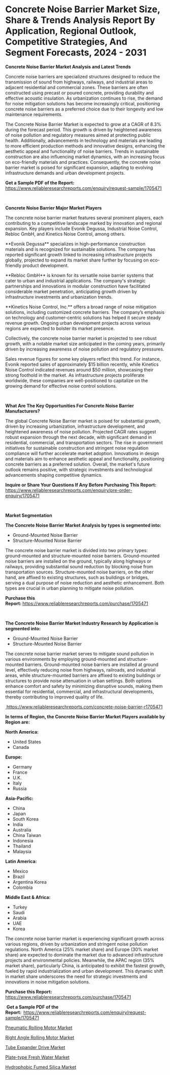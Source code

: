 <p><h1>Concrete Noise Barrier Market Size, Share & Trends Analysis Report By Application, Regional Outlook, Competitive Strategies, And Segment Forecasts, 2024 - 2031</h1></p><p><strong>Concrete Noise Barrier Market Analysis and Latest Trends</strong></p>
<p><p>Concrete noise barriers are specialized structures designed to reduce the transmission of sound from highways, railways, and industrial areas to adjacent residential and commercial zones. These barriers are often constructed using precast or poured concrete, providing durability and effective acoustic insulation. As urbanization continues to rise, the demand for noise mitigation solutions has become increasingly critical, positioning concrete noise barriers as a preferred choice due to their longevity and low maintenance requirements.</p><p>The Concrete Noise Barrier Market is expected to grow at a CAGR of 8.3% during the forecast period. This growth is driven by heightened awareness of noise pollution and regulatory measures aimed at protecting public health. Additionally, advancements in technology and materials are leading to more efficient production methods and innovative designs, enhancing the aesthetic appeal and functionality of noise barriers. Trends in sustainable construction are also influencing market dynamics, with an increasing focus on eco-friendly materials and practices. Consequently, the concrete noise barrier market is poised for significant expansion, adapting to evolving infrastructure demands and urban development projects.</p></p>
<p><strong>Get a Sample PDF of the Report:&nbsp;</strong> <a href="https://www.reliableresearchreports.com/enquiry/request-sample/1705471?utm_campaign=1595&utm_medium=2&utm_source=Github&utm_content=ia&utm_term=21102024&utm_id=concrete-noise-barrier">https://www.reliableresearchreports.com/enquiry/request-sample/1705471</a></p>
<p>&nbsp;</p>
<p><strong>Concrete Noise Barrier Major Market Players</strong></p>
<p><p>The concrete noise barrier market features several prominent players, each contributing to a competitive landscape marked by innovation and regional expansion. Key players include Evonik Degussa, Industrial Noise Control, Rebloc GmbH, and Kinetics Noise Control, among others.</p><p>**Evonik Degussa** specializes in high-performance construction materials and is recognized for sustainable solutions. The company has reported significant growth linked to increasing infrastructure projects globally, projected to expand its market share further by focusing on eco-friendly product development.</p><p>**Rebloc GmbH** is known for its versatile noise barrier systems that cater to urban and industrial applications. The company's strategic partnerships and innovations in modular construction have facilitated considerable market penetration, anticipating growth driven by infrastructure investments and urbanization trends.</p><p>**Kinetics Noise Control, Inc.** offers a broad range of noise mitigation solutions, including customized concrete barriers. The company’s emphasis on technology and customer-centric solutions has helped it secure steady revenue growth. Ongoing urban development projects across various regions are expected to bolster its market presence.</p><p>Collectively, the concrete noise barrier market is projected to see robust growth, with a notable market size anticipated in the coming years, primarily driven by increasing awareness of noise pollution and regulatory pressures.</p><p>Sales revenue figures for some key players reflect this trend. For instance, Evonik reported sales of approximately $15 billion recently, while Kinetics Noise Control indicated revenues around $50 million, showcasing their strong foothold in the market. As infrastructure projects proliferate worldwide, these companies are well-positioned to capitalize on the growing demand for effective noise control solutions.</p></p>
<p>&nbsp;</p>
<p><strong>What Are The Key Opportunities For Concrete Noise Barrier Manufacturers?</strong></p>
<p><p>The global Concrete Noise Barrier market is poised for substantial growth, driven by increasing urbanization, infrastructure development, and heightened awareness of noise pollution. Projected CAGR rates suggest robust expansion through the next decade, with significant demand in residential, commercial, and transportation sectors. The rise in government initiatives for sustainable construction and stringent noise regulation compliance will further accelerate market adoption. Innovations in design and materials aim to enhance aesthetic appeal and functionality, positioning concrete barriers as a preferred solution.  Overall, the market's future outlook remains positive, with strategic investments and technological advancements shaping competitive dynamics.</p></p>
<p><strong>Inquire or Share Your Questions If Any Before Purchasing This Report:</strong> <a href="https://www.reliableresearchreports.com/enquiry/pre-order-enquiry/1705471?utm_campaign=1595&utm_medium=2&utm_source=Github&utm_content=ia&utm_term=21102024&utm_id=concrete-noise-barrier">https://www.reliableresearchreports.com/enquiry/pre-order-enquiry/1705471</a></p>
<p>&nbsp;</p>
<p><strong>Market Segmentation</strong></p>
<p><strong>The Concrete Noise Barrier Market Analysis by types is segmented into:</strong></p>
<p><ul><li>Ground-Mounted Noise Barrier</li><li>Structure-Mounted Noise Barrier</li></ul></p>
<p><p>The concrete noise barrier market is divided into two primary types: ground-mounted and structure-mounted noise barriers. Ground-mounted noise barriers are installed on the ground, typically along highways or railways, providing substantial sound reduction by blocking noise from transportation sources. Structure-mounted noise barriers, on the other hand, are affixed to existing structures, such as buildings or bridges, serving a dual purpose of noise reduction and aesthetic enhancement. Both types are crucial in urban planning to mitigate noise pollution.</p></p>
<p><strong>Purchase this Report:&nbsp;</strong><a href="https://www.reliableresearchreports.com/purchase/1705471?utm_campaign=1595&utm_medium=2&utm_source=Github&utm_content=ia&utm_term=21102024&utm_id=concrete-noise-barrier">https://www.reliableresearchreports.com/purchase/1705471</a></p>
<p>&nbsp;</p>
<p><strong>The Concrete Noise Barrier Market Industry Research by Application is segmented into:</strong></p>
<p><ul><li>Ground-Mounted Noise Barrier</li><li>Structure-Mounted Noise Barrier</li></ul></p>
<p><p>The concrete noise barrier market serves to mitigate sound pollution in various environments by employing ground-mounted and structure-mounted barriers. Ground-mounted noise barriers are installed at ground level, effectively reducing noise from highways, railroads, and industrial areas, while structure-mounted barriers are affixed to existing buildings or structures to provide noise attenuation in urban settings. Both options enhance comfort and safety by minimizing disruptive sounds, making them essential for residential, commercial, and infrastructural developments, thereby contributing to improved quality of life.</p></p>
<p><a href="https://www.reliableresearchreports.com/concrete-noise-barrier-r1705471?utm_campaign=1595&utm_medium=2&utm_source=Github&utm_content=ia&utm_term=21102024&utm_id=concrete-noise-barrier">&nbsp;https://www.reliableresearchreports.com/concrete-noise-barrier-r1705471</a></p>
<p><strong>In terms of Region, the Concrete Noise Barrier Market Players available by Region are:</strong></p>
<p>
    <p> <strong> North America: </strong>
        <ul>
            <li>United States</li>
            <li>Canada</li>
        </ul>
        </p> 
    <p> <strong> Europe: </strong>
        <ul>
            <li>Germany</li>
            <li>France</li>
            <li>U.K.</li>
            <li>Italy</li>
            <li>Russia</li>
        </ul>
        </p> 
    <p> <strong> Asia-Pacific: </strong>
        <ul>
            <li>China</li>
            <li>Japan</li>
            <li>South Korea</li>
            <li>India</li>
            <li>Australia</li>
            <li>China Taiwan</li>
            <li>Indonesia</li>
            <li>Thailand</li>
            <li>Malaysia</li>
        </ul>
        </p> 
    <p> <strong> Latin America: </strong>
        <ul>
            <li>Mexico</li>
            <li>Brazil</li>
            <li>Argentina Korea</li>
            <li>Colombia</li>
        </ul>
        </p> 
    <p> <strong> Middle East & Africa: </strong>
        <ul>
            <li>Turkey</li>
            <li>Saudi</li>
            <li>Arabia</li>
            <li>UAE</li>
            <li>Korea</li>
        </ul>
    </p>
    </p>
<p><p>The concrete noise barrier market is experiencing significant growth across various regions, driven by urbanization and stringent noise pollution regulations. North America (25% market share) and Europe (30% market share) are expected to dominate the market due to advanced infrastructure projects and environmental policies. Meanwhile, the APAC region (35% market share), particularly China, is anticipated to exhibit the fastest growth, fueled by rapid industrialization and urban development. This dynamic shift in market share underscores the need for strategic investments and innovations in noise mitigation solutions.</p></p>
<p><strong>Purchase this Report: </strong><a href="https://www.reliableresearchreports.com/purchase/1705471?utm_campaign=1595&utm_medium=2&utm_source=Github&utm_content=ia&utm_term=21102024&utm_id=concrete-noise-barrier">https://www.reliableresearchreports.com/purchase/1705471</a></p>
<p>&nbsp;<strong>Get a Sample PDF of the Report:&nbsp;&nbsp;</strong><a href="https://www.reliableresearchreports.com/enquiry/request-sample/1705471?utm_campaign=1595&utm_medium=2&utm_source=Github&utm_content=ia&utm_term=21102024&utm_id=concrete-noise-barrier">https://www.reliableresearchreports.com/enquiry/request-sample/1705471</a></p>
<p><strong></strong></p>
<p><p><a href="https://www.linkedin.com/pulse/insights-pneumatic-rolling-motor-industry-market-financial-status-rgs7f?utm_campaign=1595&utm_medium=2&utm_source=Github&utm_content=ia&utm_term=21102024&utm_id=concrete-noise-barrier">Pneumatic Rolling Motor Market</a></p><p><a href="https://www.linkedin.com/pulse/right-angle-rolling-motor-market-emerging-trends-future-prospects-c5zdf?utm_campaign=1595&utm_medium=2&utm_source=Github&utm_content=ia&utm_term=21102024&utm_id=concrete-noise-barrier">Right Angle Rolling Motor Market</a></p><p><a href="https://www.linkedin.com/pulse/digital-transformation-tube-expander-drive-industry-market-opportunities-cdqpf?utm_campaign=1595&utm_medium=2&utm_source=Github&utm_content=ia&utm_term=21102024&utm_id=concrete-noise-barrier">Tube Expander Drive Market</a></p><p><a href="https://www.linkedin.com/pulse/strategic-insights-global-plate-type-fresh-water-market-trends-x65af?utm_campaign=1595&utm_medium=2&utm_source=Github&utm_content=ia&utm_term=21102024&utm_id=concrete-noise-barrier">Plate-type Fresh Water Market</a></p><p><a href="https://github.com/mahnoor2003/Market-Research-Report-List-6/blob/main/hydrophobic-fumed-silica-market.md?utm_campaign=1595&utm_medium=2&utm_source=Github&utm_content=ia&utm_term=21102024&utm_id=concrete-noise-barrier">Hydrophobic Fumed Silica Market</a></p></p>